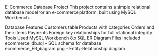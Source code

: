 E-Commerce Database Project
This project contains a simple relational database model for an e-commerce platform, built using MySQL Workbench.

Database Features
Customers table
Products with categories
Orders and their items
Payments
Foreign key relationships for full relational integrity
Tools Used
MySQL Workbench 8.x
SQL
ER Diagram
Files Included
ecommerce_db.sql – SQL schema for database
ecommerce_ER_diagram.png – Entity-Relationship diagram
